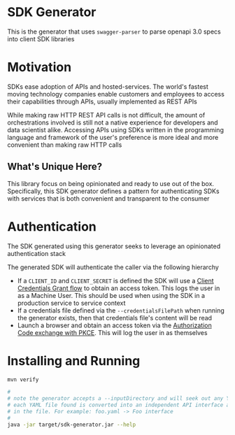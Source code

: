 # SDK Generator

This is the generator that uses `swagger-parser` to parse openapi 3.0 specs into client SDK libraries

# Motivation

SDKs ease adoption of APIs and hosted-services. The world's fastest moving technology companies enable customers and employees to access their capabilities through APIs, usually implemented as REST APIs

While making raw HTTP REST API calls is not difficult, the amount of orchestrations involved is still not a native experience for developers and data scientist alike. Accessing APIs using SDKs written in the programming language and framework of the user's preference is more ideal and more convenient than making raw HTTP calls

## What's Unique Here?

This library focus on being opinionated and ready to use out of the box. Specifically, this SDK generator defines a pattern for authenticating SDKs with services that is both convenient and transparent to the consumer

# Authentication

The SDK generated using this generator seeks to leverage an opinionated authentication stack  

The generated SDK will authenticate the caller via the following hierarchy

- If a `CLIENT_ID` and `CLIENT_SECRET` is defined the SDK will use a [Client Credentials Grant flow](https://www.oauth.com/oauth2-servers/access-tokens/client-credentials/) to obtain an access token. This logs the user in as a Machine User. This should be used when using the SDK in a production service to service context
- If a credentials file defined via the `--credentialsFilePath` when running the generator exists, then that credentials file's content will be read
- Launch a browser and obtain an access token via the [Authorization Code exchange with PKCE](https://www.oauth.com/oauth2-servers/pkce/). This will log the user in as themselves 

# Installing and Running

```bash
mvn verify

#
# note the generator accepts a --inputDirectory and will seek out any YAML files in that directory
# each YAML file found is converted into an independent API interface along with all the operations declared
# in the file. For example: foo.yaml -> Foo interface
#
java -jar target/sdk-generator.jar --help
```

